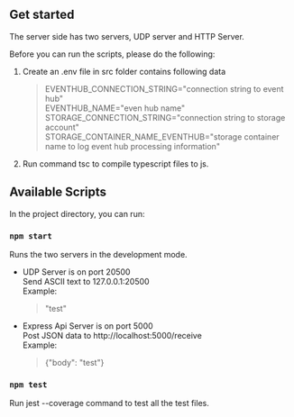 ## Get started 
The server side has two servers, UDP server and HTTP Server.

Before you can run the scripts, please do the following:

1. Create an .env file in src folder contains following data
    > EVENTHUB_CONNECTION_STRING="connection string to event hub" <br>
    > EVENTHUB_NAME="even hub name" <br>
    > STORAGE_CONNECTION_STRING="connection string to storage account" <br>
    > STORAGE_CONTAINER_NAME_EVENTHUB="storage container name to log event hub processing information" <br>
2. Run command tsc to compile typescript files to js. 

## Available Scripts
In the project directory, you can run:

### `npm start`
Runs the two servers in the development mode. <br>
* UDP Server is on port 20500 <br>
    Send ASCII text to 127.0.0.1:20500 <br>
    Example:
    > "test"
    
* Express Api Server is on port 5000 <br>
    Post JSON data to http://localhost:5000/receive <br>
    Example:
    > {"body": "test"}
    
### `npm test`
Run jest --coverage command to test all the test files. 
